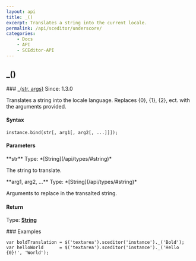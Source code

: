 ```yaml
---
layout: api
title: _()
excerpt: Translates a string into the current locale.
permalink: /api/sceditor/underscore/
categories:
    - Docs
    - API
    - SCEditor-API
---
```

## _()

<article class="api method" markdown="1">
### <a id="_" href="#_">_(str, args)</a> <span class="since">Since: 1.3.0</span>

Translates a string into the locale language. Replaces {0}, {1}, {2}, ect. with the arguments provided.


#### Syntax

	instance.bind(str[, arg1[, arg2[, ...]]]);


#### Parameters

<div class="parameters">
<div class="parameter" markdown="1">
**str**  
Type: *[String](/api/types/#string)*

The string to translate.
</div>

<div class="parameter" markdown="1">
**arg1, arg2, ...**  
Type: *[String](/api/types/#string)*

Arguments to replace in the transalted string.
</div>
</div>


#### Return

Type: **[String](/api/types/#string)**


<article class="api examples" markdown="1">
### Examples

	var boldTranslation = $('textarea').sceditor('instance')._('Bold');
	var helloWorld      = $('textarea').sceditor('instance')._('Hello {0}!', 'World');

</article>
</article>

